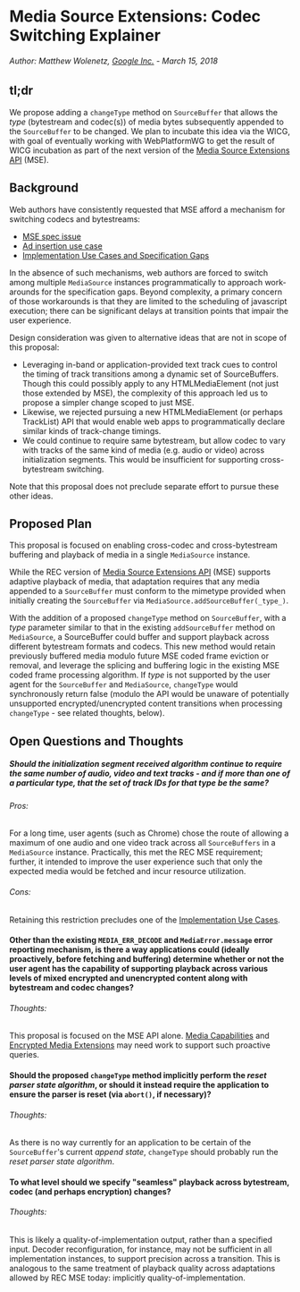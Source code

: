 # Media Source Extensions: Codec Switching Explainer

###### Author: Matthew Wolenetz, [Google Inc.](www.google.com) - March 15, 2018

## tl;dr

We propose adding a `changeType` method on `SourceBuffer` that allows the _type_
(bytestream and codec(s)) of media bytes subsequently appended to the
`SourceBuffer` to be changed.  We plan to incubate this idea via the WICG, with
goal of eventually working with WebPlatformWG to get the result of WICG
incubation as part of the next version of the [Media Source Extensions
API](https://www.w3.org/TR/media-source/) (MSE).

## Background

Web authors have consistently requested that MSE afford a mechanism for
switching codecs and bytestreams:

* [MSE spec issue](https://github.com/w3c/media-source/issues/155)
* [Ad insertion use case](https://www.w3.org/wiki/HTML/Media_Task_Force/MSE_Ad_Insertion_Use_Cases)
* [Implementation Use Cases and Specification Gaps](https://www.w3.org/wiki/HTML/Media_Task_Force/MSE_Ad_Insertion_Use_Cases#Implementation_Use_Cases)

In the absence of such mechanisms, web authors are forced to switch among
multiple `MediaSource` instances programmatically to approach work-arounds for the
specification gaps. Beyond complexity, a primary concern of those workarounds is
that they are limited to the scheduling of javascript execution; there can be
significant delays at transition points that impair the user experience.

Design consideration was given to alternative ideas that are not in scope of
this proposal:

* Leveraging in-band or application-provided text track cues to control the
  timing of track transitions among a dynamic set of SourceBuffers. Though this
  could possibly apply to any HTMLMediaElement (not just those extended by MSE),
  the complexity of this approach led us to propose a simpler change scoped to
  just MSE.
* Likewise, we rejected pursuing a new HTMLMediaElement (or perhaps TrackList)
  API that would enable web apps to programmatically declare similar kinds of
  track-change timings.
* We could continue to require same bytestream, but allow codec to vary with
  tracks of the same kind of media (e.g. audio or video) across initialization
  segments. This would be insufficient for supporting cross-bytestream
  switching.

Note that this proposal does not preclude separate effort to pursue these other
ideas.

## Proposed Plan

This proposal is focused on enabling cross-codec and cross-bytestream buffering
and playback of media in a single `MediaSource` instance.

While the REC version of [Media Source Extensions
API](https://www.w3.org/TR/media-source/) (MSE) supports adaptive playback of media,
that adaptation requires that any media appended to a `SourceBuffer` must
conform to the mimetype provided when initially creating the `SourceBuffer` via
`MediaSource.addSourceBuffer(_type_)`.

With the addition of a proposed `changeType` method on `SourceBuffer`, with a
_type_ parameter similar to that in the existing `addSourceBuffer` method on
`MediaSource`, a SourceBuffer could buffer and support playback across different
bytestream formats and codecs. This new method would retain previously buffered
media modulo future MSE coded frame eviction or removal, and leverage the
splicing and buffering logic in the existing MSE coded frame processing
algorithm. If _type_ is not supported by the user agent for the `SourceBuffer`
and `MediaSource`, `changeType` would synchronously return false (modulo the API
would be unaware of potentially unsupported encrypted/unencrypted content
transitions when processing `changeType` - see related thoughts, below).

## Open Questions and Thoughts

##### Should the initialization segment received algorithm continue to require the same number of audio, video and text tracks - and if more than one of a particular type, that the set of track IDs for that type be the same?

###### Pros:

For a long time, user agents (such as Chrome) chose the route of allowing a
maximum of one audio and one video track across all `SourceBuffers` in a
`MediaSource` instance. Practically, this met the REC MSE requirement; further,
it intended to improve the user experience such that only the expected media
would be fetched and incur resource utilization.

###### Cons:

Retaining this restriction precludes one of the
[Implementation Use Cases](https://www.w3.org/wiki/HTML/Media_Task_Force/MSE_Ad_Insertion_Use_Cases#Implementation_Use_Cases).

#### Other than the existing `MEDIA_ERR_DECODE` and `MediaError.message` error reporting mechanism, is there a way applications could (ideally proactively, before fetching and buffering) determine whether or not the user agent has the capability of supporting playback across various levels of mixed encrypted and unencrypted content along with bytestream and codec changes?

###### Thoughts:

This proposal is focused on the MSE API alone.  [Media
Capabilities](https://wicg.github.io/media-capabilities/) and [Encrypted Media
Extensions](https://www.w3.org/TR/encrypted-media/) may need work to support
such proactive queries.

#### Should the proposed `changeType` method implicitly perform the _reset parser state algorithm_, or should it instead require the application to ensure the parser is reset (via `abort()`, if necessary)?

###### Thoughts:

As there is no way currently for an application to be certain of the
`SourceBuffer`'s current _append state_, `changeType` should probably run the
_reset parser state algorithm_.

#### To what level should we specify "seamless" playback across bytestream, codec (and perhaps encryption) changes?

###### Thoughts:

This is likely a quality-of-implementation output, rather than a specified
input. Decoder reconfiguration, for instance, may not be sufficient in all
implementation instances, to support precision across a transition. This is
analogous to the same treatment of playback quality across adaptations allowed
by REC MSE today: implicitly quality-of-implementation.
